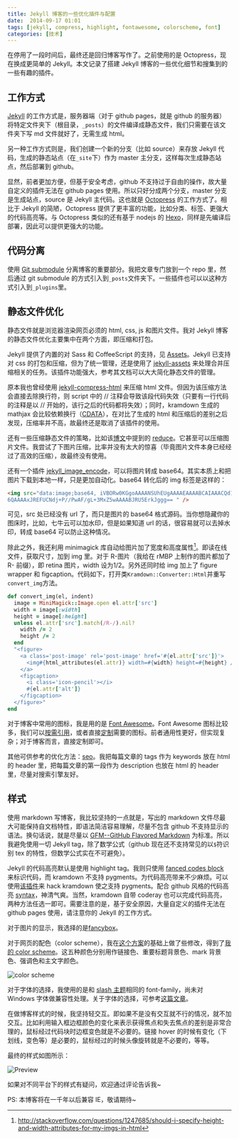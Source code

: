 ```yaml
---
title: Jekyll 博客的一些优化插件与配置
date:  2014-09-17 01:01
tags: [jekyll, compress, highlight, fontawesome, colorscheme, font]
categories: [技术]
---
```


在停用了一段时间后，最终还是回归博客写作了。之前使用的是 Octopress，现在换成更简单的 Jekyll。本文记录了搭建 Jekyll 博客的一些优化细节和搜集到的一些有趣的插件。

## 工作方式

[Jekyll](http://jekyllrb.com/) 的工作方式是，服务器端（对于 github pages，就是 github 的服务器）将特定文件夹下（根目录，`_posts`）的文件编译成静态文件，我们只需要在该文件夹下写 md 文件就好了，无需生成 html。

另一种工作方式则是，我们创建一个新的分支（比如 source）来存放 Jekyll 代码，生成的静态站点（在`_site`下）作为 master 主分支，这样每次生成静态站点，然后部署到 github。

显然，前者更加方便，但基于安全考虑，github 不支持过于自由的操作，故大量自定义的插件无法在 github pages 使用。所以只好分成两个分支，master 分支是生成站点，source 是 Jekyll 主代码。这也就是 [Octopress](http://octopress.org/) 的工作方式了。相比于 Jekyll 的简陋，Octopress 提供了更丰富的功能，比如分类、标签、更强大的代码高亮等。与 Octopress 类似的还有基于 nodejs 的 [Hexo](http://hexo.io/)，同样是先编译后部署，因此可以提供更强大的功能。

## 代码分离

使用 [Git submodule](http://git-scm.com/book/zh/Git-%E5%B7%A5%E5%85%B7-%E5%AD%90%E6%A8%A1%E5%9D%97) 分离博客的重要部分。我把文章专门放到一个 repo 里，然后通过 git submodule 的方式引入到`_posts`文件夹下。一些插件也可以以这种方式引入到`_plugins`里。

## 静态文件优化

静态文件就是浏览器渲染网页必须的 html, css, js 和图片文件。我对 Jekyll 博客的静态文件优化主要集中在两个方面，即压缩和打包。

Jekyll 提供了内置的对 Sass 和 CoffeeScript 的支持，见 [Assets](http://jekyllrb.com/docs/assets/)。Jekyll 已支持对 css 的打包和压缩，但为了统一管理，还是使用了 [jekyll-assets](http://ixti.net/jekyll-assets/) 来处理合并压缩相关的任务。该插件功能强大，参考其文档可以大大简化静态文件的管理。

原本我也曾经使用 [jekyll-compress-html](https://github.com/penibelst/jekyll-compress-html) 来压缩 html 文件。但因为该压缩方法会直接去除换行符，则 script 中的 // 注释会导致该段代码失效（只要有一行代码的注释是以 // 开始的，该行之后的代码都将失效）；同时，kramdown 生成的 mathjax 会比较依赖换行（[CDATA](https://github.com/gettalong/kramdown/issues/100)），在对比了生成的 html 和压缩后的差别之后发现，压缩率并不高，故最终还是取消了该插件的使用。

还有一些压缩静态文件的策略，比如该[博文](http://davidensinger.com/2013/08/how-i-use-reduce-to-minify-and-optimize-assets-for-production/)中提到的 [reduce](https://github.com/grosser/reduce)。它甚至可以压缩图片文件。我尝试了下图片压缩，比率并没有太大的惊喜（毕竟图片文件本身已经经过了高效的压缩），故最终没有使用。

还有一个插件 [jekyll_image_encode](https://github.com/GSI/jekyll_image_encode)，可以将图片转成 base64。其实本质上和把图片下载到本地一样，只是更加自动化。base64 转化后的 img 标签是这样的：

~~~html
<img src="data:image;base64, iVBORw0KGgoAAAANSUhEUgAAAAEAAAABCAIAAACQd1PeAAAAAXNSR0IArs4c
6QAAAAxJREFUCNdj+P//PwAF/gL+3MxZ5wAAAABJRU5ErkJggg== " />
~~~

可见，src 处已经没有 url 了，而只是图片的 base64 格式源码。当你想隐藏你的图床时，比如，七牛云可以加水印，但是如果知道 url 的话，很容易就可以去掉水印，转成 base64 可以防止这种情况。

除此之外，我还利用 minimagick 库自动给图片加了宽度和高度属性[^1]。即读在线文件，获取尺寸，加到 img 里。对于 R-图片（我给在 rMBP 上制作的图片都加了 R- 前缀），即 retina 图片，width 设为1/2。另外还同时给 img 加上了 figure  wrapper 和 figcaption。代码如下，打开类`Kramdown::Converter::Html`并重写`convert_img`方法。

~~~ruby
def convert_img(el, indent)
  image = MiniMagick::Image.open el.attr['src']
  width = image[:width]
  height = image[:height]
  unless el.attr['src'].match(/R-/).nil?
    width /= 2
    height /= 2
  end
  "<figure>
    <a class='post-image' rel='post-image' href='#{el.attr['src']}'>
      <img#{html_attributes(el.attr)} width=#{width} height=#{height} />
    </a>
    <figcaption>
      <i class='icon-pencil'></i>
      #{el.attr['alt']}
    </figcaption>
  </figure>"
end
~~~

对于博客中常用的图标，我是用的是 [Font Awesome](http://fortawesome.github.io/Font-Awesome/)。Font Awesome 图标比较多，我们可以[按需引用](http://www.w3cplus.com/preprocessor/create-font-awesome-font-icons-with-sass.html)，或者直接[定制](http://fontello.com/)需要的图标。前者通用性更好，但实现复杂；对于博客而言，直接定制即可。

其他可供参考的优化方法：[seo](http://pizn.github.io/2012/01/16/the-seo-for-jekyll-blog.html)。我把每篇文章的 tags 作为 keywords 放在 html 的 header 里，把每篇文章的第一段作为 description 也放在 html 的 header 里，尽量对搜索引擎友好。

## 样式

使用 markdown 写博客，我比较坚持的一点就是，写出的 markdown 文件尽最大可能保持自文档特性，即语法简洁容易理解，尽量不包含 github  不支持显示的语法。换句话说，就是尽量以 [GFM--GitHub Flavored Markdown](https://help.github.com/articles/github-flavored-markdown) 为标准。所以我避免使用一切 Jekyll tag，除了数学公式（github 现在还不支持常见的以`$`符识别 tex 的特性，但数学公式实在不可避免）。

Jekyll 的代码高亮默认是使用 highlight tag。我则只使用 [fanced codes block](https://help.github.com/articles/github-flavored-markdown#fenced-code-blocks) 来标识代码，而 kramdown 不支持 pygments。为代码高亮带来不少麻烦。可以使用[该插件](https://github.com/mvdbos/kramdown-with-pygments)来 hack kramdown 使之支持 pygments。配合 github 风格的代码高亮 [syntax](https://github.com/mojombo/tpw/blob/master/css/syntax.css)，神清气爽。当然，kramdown 自带 coderay 也可以完成代码高亮，两种方法任选一即可。需要注意的是，基于安全原因，大量自定义的插件无法在 github pages 使用，请注意你的 Jekyll 的工作方式。

对于图片的显示，我选择的是[fancybox](http://fancyapps.com/fancybox/)。

对于网页的配色（color scheme），我在[这个方案](https://kuler.adobe.com/main-cxcedar-color-theme-4237607/)的基础上做了些修改，得到了[我的 color scheme](https://kuler.adobe.com/Copy-of-the-main-cxcedar-color-theme-4361434/)。这五种颜色分别用作链接色、重要标题背景色、mark 背景色、强调色和主文字颜色。

![color scheme](http://wulfric.qiniudn.com/R-colorscheme.png "color scheme")

对于字体的选择，我使用的是和 [slash 主题](https://github.com/tommy351/Octopress-Theme-Slash/)相同的 font-family，尚未对 Windows 字体做兼容性处理。关于字体的选择，可参考[这篇文章](https://ruby-china.org/topics/14005)。

在做博客样式的时候，我坚持轻交互。即如果不是没有交互就不行的情况，就不加交互。比如利用输入框边框颜色的变化来表示获得焦点和失去焦点的差别是非常合理的，鼠标经过代码块时边框变色就是不必要的。链接 hover 的时候有变化（下划线，变色等）是必要的，鼠标经过的时候头像旋转就是不必要的，等等。

最终的样式如图所示：

![Preview](http://wulfric.qiniudn.com/R-preview.png "Preview")

如果对不同平台下的样式有疑问，欢迎通过评论告诉我~

PS: 本博客将在一千年以后兼容 IE，敬请期待~

[^1]: http://stackoverflow.com/questions/1247685/should-i-specify-height-and-width-attributes-for-my-imgs-in-html
